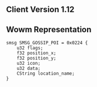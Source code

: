 ## Client Version 1.12

## Wowm Representation
```rust,ignore
smsg SMSG_GOSSIP_POI = 0x0224 {
    u32 flags;    
    f32 position_x;    
    f32 position_y;    
    u32 icon;    
    u32 data;    
    CString location_name;    
}

```
